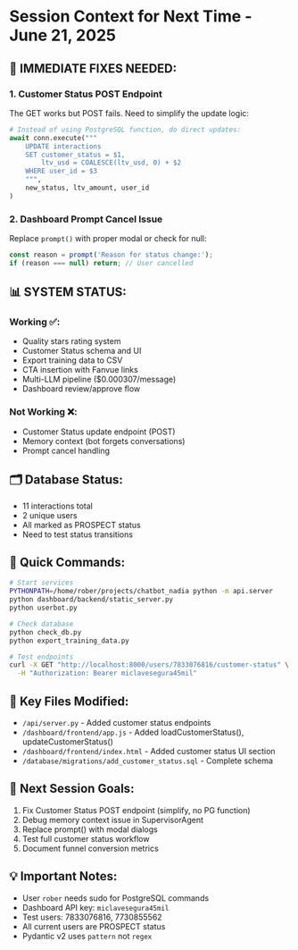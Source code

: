 # Session Context for Next Time - June 21, 2025

## 🚨 IMMEDIATE FIXES NEEDED:

### 1. Customer Status POST Endpoint
The GET works but POST fails. Need to simplify the update logic:

```python
# Instead of using PostgreSQL function, do direct updates:
await conn.execute("""
    UPDATE interactions 
    SET customer_status = $1,
        ltv_usd = COALESCE(ltv_usd, 0) + $2
    WHERE user_id = $3
    """, 
    new_status, ltv_amount, user_id
)
```

### 2. Dashboard Prompt Cancel Issue
Replace `prompt()` with proper modal or check for null:
```javascript
const reason = prompt('Reason for status change:');
if (reason === null) return; // User cancelled
```

## 📊 SYSTEM STATUS:

### Working ✅:
- Quality stars rating system
- Customer Status schema and UI
- Export training data to CSV
- CTA insertion with Fanvue links
- Multi-LLM pipeline ($0.000307/message)
- Dashboard review/approve flow

### Not Working ❌:
- Customer Status update endpoint (POST)
- Memory context (bot forgets conversations)
- Prompt cancel handling

## 🗂️ Database Status:
- 11 interactions total
- 2 unique users  
- All marked as PROSPECT status
- Need to test status transitions

## 🔧 Quick Commands:

```bash
# Start services
PYTHONPATH=/home/rober/projects/chatbot_nadia python -m api.server
python dashboard/backend/static_server.py
python userbot.py

# Check database
python check_db.py
python export_training_data.py

# Test endpoints
curl -X GET "http://localhost:8000/users/7833076816/customer-status" \
  -H "Authorization: Bearer miclavesegura45mil"
```

## 📝 Key Files Modified:
- `/api/server.py` - Added customer status endpoints
- `/dashboard/frontend/app.js` - Added loadCustomerStatus(), updateCustomerStatus()
- `/dashboard/frontend/index.html` - Added customer status UI section
- `/database/migrations/add_customer_status.sql` - Complete schema

## 🎯 Next Session Goals:
1. Fix Customer Status POST endpoint (simplify, no PG function)
2. Debug memory context issue in SupervisorAgent
3. Replace prompt() with modal dialogs
4. Test full customer status workflow
5. Document funnel conversion metrics

## 💡 Important Notes:
- User `rober` needs sudo for PostgreSQL commands
- Dashboard API key: `miclavesegura45mil`
- Test users: 7833076816, 7730855562
- All current users are PROSPECT status
- Pydantic v2 uses `pattern` not `regex`